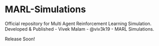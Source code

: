 # MARL-Simulations

Official repository for Multi Agent Reinforcement Learning Simulation.
Developed & Published - Vivek Malam - @viv3k19 - MARL Simulations.

Release Soon!
